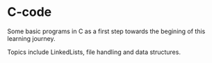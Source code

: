 # C-code

Some basic programs in C as a first step towards the begining of this learning journey.

Topics include LinkedLists, file handling and data structures.
